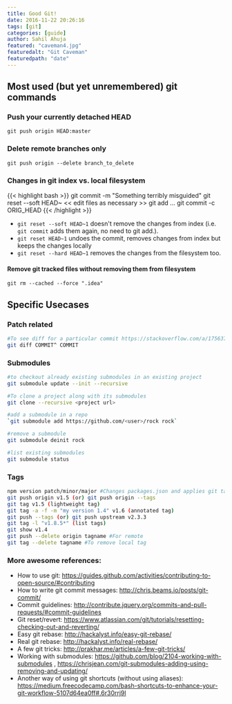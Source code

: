 ```yaml
---
title: Good Git!
date: 2016-11-22 20:26:16
tags: [git]
categories: [guide]
author: Sahil Ahuja
featured: "caveman4.jpg"
featuredalt: "Git Caveman"
featuredpath: "date"
---
```

## Most used (but yet unremembered) git commands

<!-- {{< figure src="/images/2016/caveman4.jpg" title="Caveman Fire" width="300px">}} -->

<!--more-->

### Push your currently detached HEAD
`git push origin HEAD:master` 


### Delete remote branches only
`git push origin --delete branch_to_delete`

### Changes in git index vs. local filesystem
{{< highlight bash >}}
git commit -m "Something terribly misguided"
git reset --soft HEAD~
<< edit files as necessary >> 
git add ... 
git commit -c ORIG_HEAD
{{< /highlight >}}
* `git reset --soft HEAD~1` doesn't remove the changes from index (i.e. `git commit` adds them again, no need to git add.).
* `git reset HEAD~1` undoes the commit, removes changes from index but keeps the changes locally
* `git reset --hard HEAD~1` removes the changes from the filesystem too.

#### Remove git tracked files without removing them from filesystem
`git rm --cached --force ".idea"`

## Specific Usecases

### Patch related
```bash
#To see diff for a particular commit https://stackoverflow.com/a/17563740/1233476
git diff COMMIT^ COMMIT
```

### Submodules
```bash
#to checkout already existing submodules in an existing project
git submodule update --init --recursive

#To clone a project along with its submodules
git clone --recursive <project url>

#add a submodule in a repo
`git submodule add https://github.com/<user>/rock rock` 

#remove a submodule
git submodule deinit rock

#list existing submodules
git submodule status
```

### Tags
```bash
npm version patch/minor/major #Changes packages.json and applies git tag
git push origin v1.5 (or) git push origin --tags
git tag v1.5 (lightweight tag)
git tag -a -f -m "my version 1.4" v1.6 (annotated tag)
git push --tags (or) git push upstream v2.3.3
git tag -l "v1.8.5*" (list tags)
git show v1.4
git push --delete origin tagname #For remote
git tag --delete tagname #To remove local tag
```

### More awesome references:
* How to use git: https://guides.github.com/activities/contributing-to-open-source/#contributing
* How to write git commit messages: http://chris.beams.io/posts/git-commit/
* Commit guidelines: http://contribute.jquery.org/commits-and-pull-requests/#commit-guidelines
* Git reset/revert: https://www.atlassian.com/git/tutorials/resetting-checking-out-and-reverting/
* Easy git rebase: http://hackalyst.info/easy-git-rebase/
* Real git rebase: http://hackalyst.info/real-rebase/
* A few git tricks: http://prakhar.me/articles/a-few-git-tricks/
* Working with submodules: https://github.com/blog/2104-working-with-submodules , https://chrisjean.com/git-submodules-adding-using-removing-and-updating/
* Another way of using git shortcuts (without using aliases): https://medium.freecodecamp.com/bash-shortcuts-to-enhance-your-git-workflow-5107d64ea0ff#.6r30rrj9l